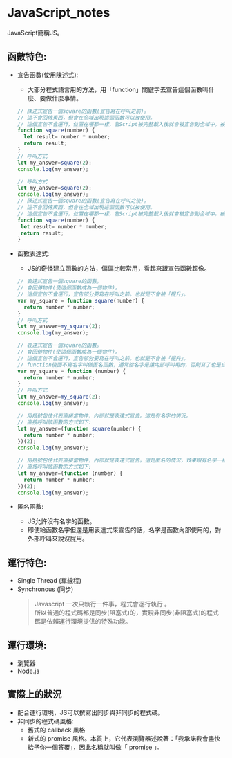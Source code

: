 # JavaScript_notes
JavaScript簡稱JS。

## 函數特色:
  + 宣告函數(使用陳述式):
    + 大部分程式語言用的方法，用「function」關鍵字去宣告這個函數叫什麼、要做什麼事情。
    ```javascript
    // 陳述式宣告一個square的函數(宣告寫在呼叫之前)。
    // 這不會回傳東西，但會在全域出現這個函數可以被使用。
    // 這個宣告不會運行，位置在哪都一樣，當Script被完整載入後就會被宣告到全域中。被稱作「提升」。
    function square(number) {
      let result= number * number;
      return result;
    }
    // 呼叫方式
    let my_answer=square(2);
    console.log(my_answer);
    ```
     ```javascript
     // 呼叫方式
    let my_answer=square(2);
    console.log(my_answer);
    // 陳述式宣告一個square的函數(宣告寫在呼叫之後)。
    // 這不會回傳東西，但會在全域出現這個函數可以被使用。
    // 這個宣告不會運行，位置在哪都一樣，當Script被完整載入後就會被宣告到全域中。被稱作「提升」。
    function square(number) {
      let result= number * number;
      return result;
    }
    
    ```
  + 函數表達式:
    + JS的奇怪建立函數的方法，偏偏比較常用，看起來跟宣告函數超像。 
    ```javascript
    // 表達式宣告一個square的函數。
    // 會回傳物件(使這個函數成為一個物件)。
    // 這個宣告不會運行，宣告部分要寫在呼叫之前。也就是不會被「提升」。
    var my_square = function square(number) {
      return number * number;
    }
    // 呼叫方式
    let my_answer=my_square(2);
    console.log(my_answer);
    ```
    ```javascript
    // 表達式宣告一個square的函數。
    // 會回傳物件(使這個函數成為一個物件)。
    // 這個宣告不會運行，宣告部分要寫在呼叫之前。也就是不會被「提升」。
    // function後面不寫名字叫做匿名函數，通常給名字是讓內部呼叫用的，否則寫了也是白寫。
    var my_square = function (number) {
      return number * number;
    }
    // 呼叫方式
    let my_answer=my_square(2);
    console.log(my_answer);
    ```
    ```javascript
    // 用括號包住代表直接當物件，內部就是表達式宣告。這是有名字的情況。
    // 直接呼叫該函數的方式如下:
    let my_answer=(function square(number) {
      return number * number;
    })(2);
    console.log(my_answer);
    ```
    ```javascript
    // 用括號包住代表直接當物件，內部就是表達式宣告。這是匿名的情況，效果跟有名字一樣，所以很多時候都用匿名函數就足夠了。
    // 直接呼叫該函數的方式如下:
    let my_answer=(function (number) {
      return number * number;
    })(2);
    console.log(my_answer);
    ```
    
  + 匿名函數:
    + JS允許沒有名字的函數。
    + 即使給函數名字但還是用表達式來宣告的話，名字是函數內部使用的，對外部呼叫來說沒屁用。
    
    

## 運行特色:  
  + Single Thread (單線程)  
  + Synchronous (同步)
    > Javascript 一次只執行一件事，程式會逐行執行 。  
    > 所以普通的程式碼都是同步(阻塞式)的，實現非同步(非阻塞式)的程式碼是依賴運行環境提供的特殊功能。

## 運行環境:
  + 瀏覽器
  + Node.js

## 實際上的狀況
  + 配合運行環境，JS可以撰寫出同步與非同步的程式碼。
  + 非同步的程式碼風格:
    + 舊式的 callback 風格
    + 新式的 promise 風格。本質上，它代表瀏覽器述說著：「我承諾我會盡快給予你一個答覆」，因此名稱就叫做「 promise 」。
